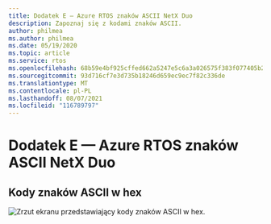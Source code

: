 ```yaml
---
title: Dodatek E — Azure RTOS znaków ASCII NetX Duo
description: Zapoznaj się z kodami znaków ASCII.
author: philmea
ms.author: philmea
ms.date: 05/19/2020
ms.topic: article
ms.service: rtos
ms.openlocfilehash: 68b59e4bf925cffed662a5247e5c6a3a026575f383f077405b2490ece872f525
ms.sourcegitcommit: 93d716cf7e3d735b18246d659ec9ec7f82c336de
ms.translationtype: MT
ms.contentlocale: pl-PL
ms.lasthandoff: 08/07/2021
ms.locfileid: "116789797"
---
```

# <a name="appendix-e----azure-rtos-netx-duo-ascii-character-codes"></a>Dodatek E — Azure RTOS znaków ASCII NetX Duo 

## <a name="ascii-character-codes-in-hex"></a>Kody znaków ASCII w hex

![Zrzut ekranu przedstawiający kody znaków ASCII w hex.](./media/user-guide/ascii-character-codes-hex.png)